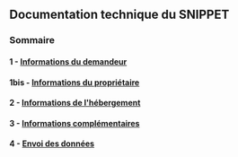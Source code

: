 ## Documentation technique du SNIPPET

### Sommaire

#### 1 - [Informations du demandeur](doc_tech/1_info_demandeur.md)
#### 1bis - [Informations du propriétaire](doc_tech/1bis_info_proprietaire.md)
#### 2 - [Informations de l'hébergement](doc_tech/2_info_hebergement.md)
#### 3 - [Informations complémentaires](doc_tech/3_info_complementaire.md)
#### 4 - [Envoi des données](doc_tech/4_envoi_donnees.md)